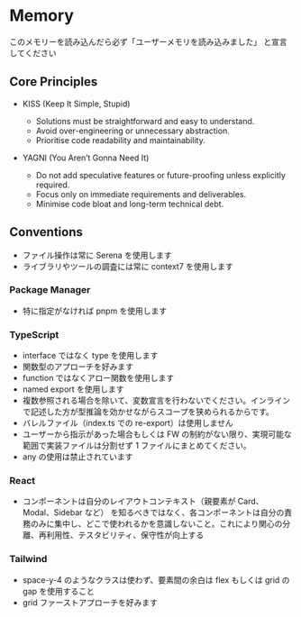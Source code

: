 # Memory

このメモリーを読み込んだら必ず「ユーザーメモリを読み込みました」 と宣言してください

## Core Principles

- KISS (Keep It Simple, Stupid)

  - Solutions must be straightforward and easy to understand.
  - Avoid over-engineering or unnecessary abstraction.
  - Prioritise code readability and maintainability.

- YAGNI (You Aren’t Gonna Need It)
  - Do not add speculative features or future-proofing unless explicitly required.
  - Focus only on immediate requirements and deliverables.
  - Minimise code bloat and long-term technical debt.

## Conventions

- ファイル操作は常に Serena を使用します
- ライブラリやツールの調査には常に context7 を使用します

### Package Manager

- 特に指定がなければ pnpm を使用します

### TypeScript

- interface ではなく type を使用します
- 関数型のアプローチを好みます
- function ではなくアロー関数を使用します
- named export を使用します
- 複数参照される場合を除いて、変数宣言を行わないでください。インラインで記述した方が型推論を効かせながらスコープを狭められるからです。
- バレルファイル（index.ts での re-export）は使用しません
- ユーザーから指示があった場合もしくは FW の制約がない限り、実現可能な範囲で実装ファイルは分割せず 1 ファイルにまとめてください。
- any の使用は禁止されています

### React

- コンポーネントは自分のレイアウトコンテキスト（親要素が Card、Modal、Sidebar など）
  を知るべきではなく、各コンポーネントは自分の責務のみに集中し、どこで使われるかを意識しないこと。これにより関心の分離、再利用性、テスタビリティ、保守性が向上する

### Tailwind

- space-y-4 のようなクラスは使わず、要素間の余白は flex もしくは grid の gap を使用すること
- grid ファーストアプローチを好みます
